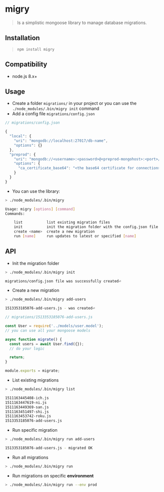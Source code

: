 # migry

> Is a simplistic mongoose library to manage database migrations.

## Installation

> `npm install migry`

## Compatibility

- node.js 8.x+

## Usage

- Create a folder `migrations/` in your project or you can use the `./node_modules/.bin/migry init` command
- Add a config file `migrations/config.json`

```javascript
// migrations/config.json

{
  "local": {
    "uri": "mongodb://localhost:27017/db-name",
    "options": {}
  },
  "preprod": {
    "uri": "mongodb://<username>:<password>@<preprod-mongohost>:<port>/db-name",
    "options": {
      "ca_certificate_base64": "<the base64 certificate for connection>"
    }
  }
}
```

- You can use the library:

```bash
> ./node_modules/.bin/migry

Usage: migry [options] [command]
Commands:

    list           list existing migration files
    init           init the migration folder with the config.json file
    create <name>  create a new migration
    run [name]     run updates to latest or specified [name]
```

## API

- Init the migration folder

```bash
> ./node_modules/.bin/migry init

migrations/config.json file was successfully created⏎
```

- Create a new migration

```bash
> ./node_modules/.bin/migry add-users

1513353185076-add-users.js - was created⏎
```

```javascript
// migrations/1513353185076-add-users.js

const User = require('../models/user.model');
// you can use all your mongoose models

async function migrate() {
  const users = await User.find({});
  // do your logic

  return;
}

module.exports = migrate;
```

- List existing migrations

```bash
> ./node_modules/.bin/migry list

1511163445408-ich.js
1511163447619-ni.js
1511163449369-san.js
1511163451497-shi.js
1511163453742-roku.js
1513353185076-add-users.js
```

- Run specific migration

```bash
> ./node_modules/.bin/migry run add-users

1513353185076-add-users.js - migrated OK
```

- Run all migrations

```bash
> ./node_modules/.bin/migry run
```

- Run migrations on specific **environment**

```bash
> ./node_modules/.bin/migry run --env prod
```
